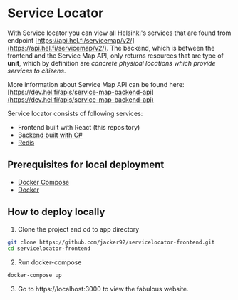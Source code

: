 # Service Locator

With Service locator you can view all Helsinki's services that are found from endpoint [https://api.hel.fi/servicemap/v2/](https://api.hel.fi/servicemap/v2/). The backend, which is between the frontend and the Service Map API, only returns resources that are type of **unit**, which by definition are *concrete physical locations which provide services to citizens*.  

More information about Service Map API can be found here: [https://dev.hel.fi/apis/service-map-backend-api](https://dev.hel.fi/apis/service-map-backend-api) 

Service locator consists of following services:
- Frontend built with React (this repository)
- [Backend built with C#](https://github.com/jacker92/servicelocator-backend) 
- [Redis](https://hub.docker.com/_/redis)

## Prerequisites for local deployment
- [Docker Compose](https://docs.docker.com/compose/install/)
- [Docker](https://docs.docker.com/engine/install/)

## How to deploy locally
1. Clone the project and cd to app directory
```bash
git clone https://github.com/jacker92/servicelocator-frontend.git
cd servicelocator-frontend
```

2. Run docker-compose
```bash
docker-compose up
```

3. Go to https://localhost:3000 to view the fabulous website.